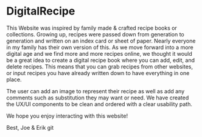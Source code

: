 # DigitalRecipe

This Website was inspired by family made & crafted recipe books or collections. Growing up, recipes were passed down from generation to generation and written on an index card or sheet of paper. Nearly everyone in my family has their own version of this. As we move forward into a more digital age and we find more and more recipes online, we thought it would be a great idea to create a digital recipe book where you can add, edit, and delete recipes. This means that you can grab recipes from other websites, or input recipes you have already written down to have everything in one place. 

The user can add an image to represent their recipe as well as add any comments such as substitution they may want or need. We have created the UX/UI components to be clean and ordered with a clear usability path. 

We hope you enjoy interacting with this website! 

Best, 
Joe & Erik git 